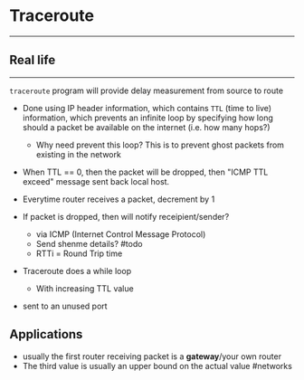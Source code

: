 # Traceroute
---
## Real life
---
`traceroute` program will provide delay measurement from source to route
- Done using IP header information, which contains `TTL` (time to live) information, which prevents an infinite loop by specifying how long should a packet be available on the internet (i.e. how many hops?) 
	- Why need prevent this loop? This is to prevent ghost packets from existing in the network
- When TTL == 0, then the packet will be dropped, then "ICMP TTL exceed" message sent back local host. 
- Everytime router receives a packet, decrement by 1
- If packet is dropped, then will notify receipient/sender?
	- via ICMP (Internet Control Message Protocol)
	- Send shenme details? #todo
	- RTTi = Round Trip time

- Traceroute does a while loop
	- With increasing TTL value
- sent to an unused port
 
## Applications
- usually the first router receiving packet is a **gateway**/your own router
- The third value is usually an upper bound on the actual value
#networks 